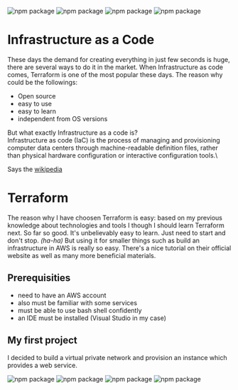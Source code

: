 ![npm package](https://img.shields.io/badge/terraform-1.0.1-purple.svg)
![npm package](https://img.shields.io/badge/visual_studio-1.57.1-blue.svg)
![npm package](https://img.shields.io/badge/git-2.23.4-red.svg)
![npm package](https://img.shields.io/badge/amazon-aws-yellow.svg)

<H1>Infrastructure as a Code</h1>

These days the demand for creating everything in just few seconds is huge, there are several ways to do it in the market. When Infrastructure as code comes, 
Terraform is one of the most popular these days. The reason why could be the followings:

- Open source
- easy to use
- easy to learn
- independent from OS versions

But what exactly Infrastructure as a code is? \
Infrastructure as code (IaC) is the process of managing and provisioning computer data centers through machine-readable definition files, rather than physical
hardware configuration or interactive configuration tools.\

Says the [wikipedia](https://en.wikipedia.org/wiki/Infrastructure_as_code)

<h1>Terraform</h1>

The reason why I have choosen Terraform is easy: based on my previous knowledge about technologies and tools I though I should learn Terraform next.
So far so good. It's unbelievably easy to learn. Just need to start and don't stop. *(ha-ha)*
But using it for smaller things such as build an infrastructure in AWS is really so easy. There's a nice tutorial on their official website as well as
many more beneficial materials.

<h2>Prerequisities</h2>

- need to have an AWS account
- also must be familiar with some services
- must be able to use bash shell confidently
- an IDE must be installed (Visual Studio in my case)

<h2>My first project</h2>

I decided to build a virtual private network and provision an instance which provides a web service.


![npm package](https://img.shields.io/badge/terraform-1.0.1-purple.svg)
![npm package](https://img.shields.io/badge/visual_studio-1.57.1-blue.svg)
![npm package](https://img.shields.io/badge/git-2.23.4-red.svg)
![npm package](https://img.shields.io/badge/amazon-aws-yellow.svg)

